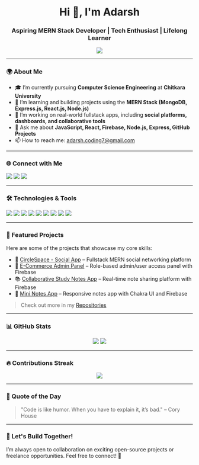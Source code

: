 <h1 align="center">Hi 👋, I'm Adarsh</h1>
<h3 align="center">Aspiring MERN Stack Developer | Tech Enthusiast | Lifelong Learner</h3>

<p align="center">
  <img src="https://readme-typing-svg.demolab.com/?lines=Fullstack%20Web%20Developer;MERN%20Stack%20Enthusiast;Always%20learning%20new%20tech&center=true&width=380&height=45">
</p>

---

### 🌍 About Me

- 🎓 I’m currently pursuing **Computer Science Engineering** at **Chitkara University**  
- 🌱 I’m learning and building projects using the **MERN Stack (MongoDB, Express.js, React.js, Node.js)**  
- 🔭 I’m working on real-world fullstack apps, including **social platforms, dashboards, and collaborative tools**  
- 💬 Ask me about **JavaScript, React, Firebase, Node.js, Express, GitHub Projects**  
- 📫 How to reach me: [adarsh.coding7@gmail.com](mailto:adarshbhardwaj345@gmail.com)

---

### 🌐 Connect with Me

<p align="left">
  <a href="linkedin.com/in/adarsh-bhardwaj-210750247/" target="_blank"><img src="https://img.shields.io/badge/LinkedIn-0077B5?style=for-the-badge&logo=linkedin&logoColor=white"></a>
  <a href="adarshbhardwaj.netlify.app" target="_blank"><img src="https://img.shields.io/badge/Portfolio-000000?style=for-the-badge&logo=About.me&logoColor=white"></a>
  <a href="mailto:adarshbhardwaj345@gmail.com" target="_blank"><img src="https://img.shields.io/badge/Email-D14836?style=for-the-badge&logo=gmail&logoColor=white"></a>
</p>

---

### 🛠️ Technologies & Tools

<p>
  <img src="https://img.shields.io/badge/JavaScript-F7DF1E?style=for-the-badge&logo=javascript&logoColor=black">
  <img src="https://img.shields.io/badge/React-20232A?style=for-the-badge&logo=react&logoColor=61DAFB">
  <img src="https://img.shields.io/badge/Node.js-339933?style=for-the-badge&logo=nodedotjs&logoColor=white">
  <img src="https://img.shields.io/badge/Express.js-000000?style=for-the-badge&logo=express&logoColor=white">
  <img src="https://img.shields.io/badge/MongoDB-47A248?style=for-the-badge&logo=mongodb&logoColor=white">
  <img src="https://img.shields.io/badge/Firebase-ffca28?style=for-the-badge&logo=firebase&logoColor=black">
  <img src="https://img.shields.io/badge/HTML5-e34c26?style=for-the-badge&logo=html5&logoColor=white">
  <img src="https://img.shields.io/badge/CSS3-1572b6?style=for-the-badge&logo=css3&logoColor=white">
  <img src="https://img.shields.io/badge/GitHub-181717?style=for-the-badge&logo=github&logoColor=white">
</p>

---

### 📌 Featured Projects

Here are some of the projects that showcase my core skills:

- 🔗 [CircleSpace - Social App](https://circle-spacee.netlify.app/) – Fullstack MERN social networking platform  
- 🛒 [E-Commerce Admin Panel](#) – Role-based admin/user access panel with Firebase  
- 📚 [Collaborative Study Notes App](#) – Real-time note sharing platform with Firebase  
- 📝 [Mini Notes App](#) – Responsive notes app with Chakra UI and Firebase

> Check out more in my [Repositories](https://github.com/Adarsh0074?tab=repositories)

---

### 📊 GitHub Stats

<p align="center">
  <img src="https://github-readme-stats.vercel.app/api?username=Adarsh0074&show_icons=true&theme=tokyonight&count_private=true">
  <img src="https://github-readme-stats.vercel.app/api/top-langs/?username=Adarsh0074&layout=compact&theme=tokyonight">
</p>

---

### 🔥 Contributions Streak

<p align="center">
  <img src="https://github-readme-streak-stats.herokuapp.com/?user=Adarsh0074&theme=tokyonight">
</p>

---

### 🧠 Quote of the Day

> "Code is like humor. When you have to explain it, it’s bad." – Cory House

---

### 📌 Let's Build Together!

I’m always open to collaboration on exciting open-source projects or freelance opportunities. Feel free to connect! 🚀
